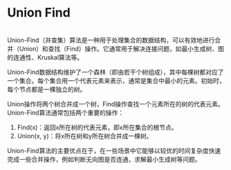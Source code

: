 # Union Find

\
Union-Find（并查集）算法是一种用于处理集合的数据结构，可以有效地进行合并（Union）和查找（Find）操作。它通常用于解决连接问题，如最小生成树、图的连通性、Kruskal算法等。

Union-Find数据结构维护了一个森林（即由若干个树组成），其中每棵树都对应了一个集合。每个集合用一个代表元素来表示，通常是集合中最小的元素。初始时，每个节点都是一棵独立的树。

Union操作将两个树合并成一个树，Find操作查找一个元素所在的树的代表元素。Union-Find算法通常包括两个重要的操作：

1. Find(x)：返回x所在树的代表元素，即x所在集合的根节点。
2. Union(x, y)：将x所在树和y所在树合并成一棵树。

Union-Find算法的主要优点在于，在一些场景中它能够以较优的时间复杂度快速完成一些合并操作，例如判断无向图是否连通，求解最小生成树等问题。
